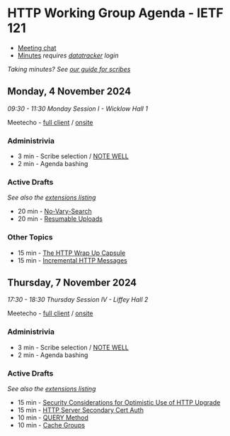 # HTTP Working Group Agenda - IETF 121

* [Meeting chat](https://zulip.ietf.org/#narrow/stream/httpbis)
* [Minutes](https://notes.ietf.org/notes-ietf-121-httpbis) _requires [datatracker](https://datatracker.ietf.org) login_

*Taking minutes? See [our guide for scribes](https://github.com/httpwg/wiki/wiki/TakingMinutes)*

## Monday, 4 November 2024

_09:30 - 11:30	Monday Session I - Wicklow Hall 1_

Meetecho - [full client](https://meetings.conf.meetecho.com/ietf121/?session=33411) / [onsite](https://meetings.conf.meetecho.com/onsite121/?session=33411)

### Administrivia

*  3 min - Scribe selection / [NOTE WELL](https://www.ietf.org/about/note-well/)
*  2 min - Agenda bashing

### Active Drafts

_See also the [extensions listing](https://httpwg.org/http-extensions/)_

* 20 min - [No-Vary-Search](https://datatracker.ietf.org/doc/draft-ietf-httpbis-no-vary-search/)
* 20 min - [Resumable Uploads](https://datatracker.ietf.org/doc/draft-ietf-httpbis-resumable-upload)

### Other Topics

* 15 min - [The HTTP Wrap Up Capsule](https://datatracker.ietf.org/doc/draft-schinazi-httpbis-wrap-up/)
* 15 min - [Incremental HTTP Messages](https://datatracker.ietf.org/doc/draft-kazuho-httpbis-incremental-http/)

## Thursday, 7 November 2024

_17:30 - 18:30	Thursday Session IV - Liffey Hall 2_

Meetecho - [full client](https://meetings.conf.meetecho.com/ietf121/?session=33412) / [onsite](https://meetings.conf.meetecho.com/onsite121/?session=33412)

### Administrivia

*  3 min - Scribe selection / [NOTE WELL](https://www.ietf.org/about/note-well/)
*  2 min - Agenda bashing

### Active Drafts

_See also the [extensions listing](https://httpwg.org/http-extensions/)_

* 15 min - [Security Considerations for Optimistic Use of HTTP Upgrade](https://datatracker.ietf.org/doc/draft-ietf-httpbis-optimistic-upgrade/)
* 15 min - [HTTP Server Secondary Cert Auth](https://datatracker.ietf.org/doc/draft-ietf-httpbis-secondary-server-certs)
* 10 min - [QUERY Method](https://datatracker.ietf.org/doc/draft-ietf-httpbis-safe-method-w-body)
* 10 min - [Cache Groups](https://datatracker.ietf.org/doc/draft-ietf-httpbis-cache-groups/)
